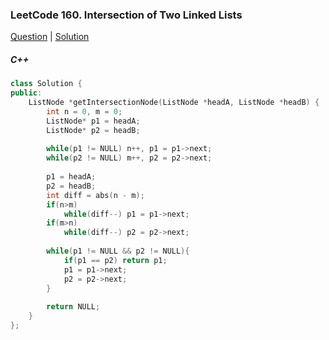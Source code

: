 ### LeetCode 160. Intersection of Two Linked Lists

[Question](https://leetcode.com/problems/intersection-of-two-linked-lists/)
| [Solution](https://leetcode.com/submissions/detail/568768820/)

##### C++

```c++
class Solution {
public:
    ListNode *getIntersectionNode(ListNode *headA, ListNode *headB) {
        int n = 0, m = 0;
        ListNode* p1 = headA;
        ListNode* p2 = headB;
        
        while(p1 != NULL) n++, p1 = p1->next;
        while(p2 != NULL) m++, p2 = p2->next;
        
        p1 = headA;
        p2 = headB;
        int diff = abs(n - m);
        if(n>m)
            while(diff--) p1 = p1->next;
        if(m>n)
            while(diff--) p2 = p2->next;
        
        while(p1 != NULL && p2 != NULL){
            if(p1 == p2) return p1;
            p1 = p1->next;
            p2 = p2->next;
        }
        
        return NULL;
    }
};
```
